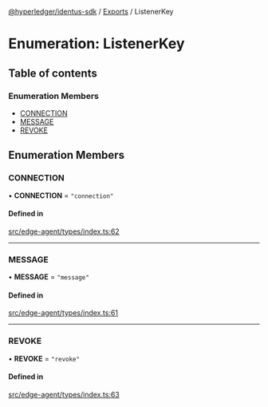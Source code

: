 [@hyperledger/identus-sdk](../README.md) / [Exports](../modules.md) / ListenerKey

# Enumeration: ListenerKey

## Table of contents

### Enumeration Members

- [CONNECTION](ListenerKey.md#connection)
- [MESSAGE](ListenerKey.md#message)
- [REVOKE](ListenerKey.md#revoke)

## Enumeration Members

### CONNECTION

• **CONNECTION** = ``"connection"``

#### Defined in

[src/edge-agent/types/index.ts:62](https://github.com/hyperledger-identus/sdk-ts/blob/ccc9c0ac7bbfa014ad60ef1b5e244665d7b8ffc1/src/edge-agent/types/index.ts#L62)

___

### MESSAGE

• **MESSAGE** = ``"message"``

#### Defined in

[src/edge-agent/types/index.ts:61](https://github.com/hyperledger-identus/sdk-ts/blob/ccc9c0ac7bbfa014ad60ef1b5e244665d7b8ffc1/src/edge-agent/types/index.ts#L61)

___

### REVOKE

• **REVOKE** = ``"revoke"``

#### Defined in

[src/edge-agent/types/index.ts:63](https://github.com/hyperledger-identus/sdk-ts/blob/ccc9c0ac7bbfa014ad60ef1b5e244665d7b8ffc1/src/edge-agent/types/index.ts#L63)
